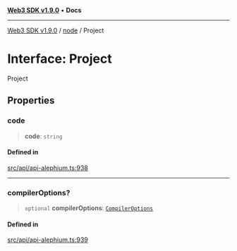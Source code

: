 [**Web3 SDK v1.9.0**](../../../README.md) • **Docs**

***

[Web3 SDK v1.9.0](../../../globals.md) / [node](../README.md) / Project

# Interface: Project

Project

## Properties

### code

> **code**: `string`

#### Defined in

[src/api/api-alephium.ts:938](https://github.com/Mystic-Nayy/alephium-web3/blob/ee41f5e0e7d7fb0b155fe62f05b2ac03772895ca/packages/web3/src/api/api-alephium.ts#L938)

***

### compilerOptions?

> `optional` **compilerOptions**: [`CompilerOptions`](CompilerOptions.md)

#### Defined in

[src/api/api-alephium.ts:939](https://github.com/Mystic-Nayy/alephium-web3/blob/ee41f5e0e7d7fb0b155fe62f05b2ac03772895ca/packages/web3/src/api/api-alephium.ts#L939)
